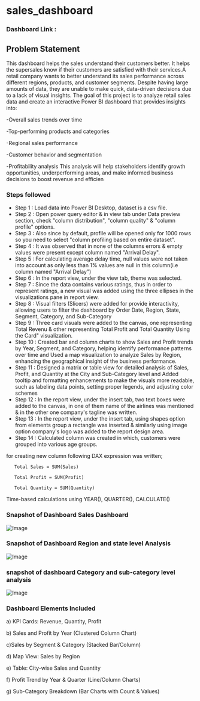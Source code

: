 # sales_dashboard
### Dashboard Link : 
## Problem Statement

This dashboard helps the sales understand their customers better. It helps the supersales know if their customers are satisfied with their services.A retail company wants to better understand its sales performance across different regions, products, and customer segments. Despite having large amounts of data, they are unable to make quick, data-driven decisions due to a lack of visual insights.
The goal of this project is to analyze retail sales data and create an interactive Power BI dashboard that provides insights into:

-Overall sales trends over time

-Top-performing products and categories

-Regional sales performance

-Customer behavior and segmentation

-Profitability analysis
This analysis will help stakeholders identify growth opportunities, underperforming areas, and make informed business decisions to boost revenue and efficien


### Steps followed 

- Step 1 : Load data into Power BI Desktop, dataset is a csv file.
- Step 2 : Open power query editor & in view tab under Data preview section, check "column distribution", "column quality" & "column profile" options.
- Step 3 : Also since by default, profile will be opened only for 1000 rows so you need to select "column profiling based on entire dataset".
- Step 4 : It was observed that in none of the columns errors & empty values were present except column named "Arrival Delay".
- Step 5 : For calculating average delay time, null values were not taken into account as only less than 1% values are null in this column(i.e column named "Arrival Delay") 
- Step 6 : In the report view, under the view tab, theme was selected.
- Step 7 : Since the data contains various ratings, thus in order to represent ratings, a new visual was added using the three ellipses in the visualizations pane in report view. 
- Step 8 : Visual filters (Slicers) were added for provide interactivity, allowing users to filter the dashboard by Order Date, Region, State, Segment, Category, and Sub-Category
 - Step 9 : Three card visuals were added to the canvas, one representing Total Revenu & other representing Total Profit and Total Quantity Using the Card" visualization.
- Step 10 : Created bar and column charts to show Sales and Profit trends by Year, Segment, and Category, helping identify performance patterns over time and Used a map visualization to analyze Sales by Region, enhancing the geographical insight of the business performance. 
- Step 11 : Designed a matrix or table view for detailed analysis of Sales, Profit, and Quantity at the City and Sub-Category level and Added tooltip and formatting enhancements to make the visuals more readable, such as labeling data points, setting proper legends, and adjusting color schemes
- Step 12 : In the report view, under the insert tab, two text boxes were added to the canvas, in one of them name of the airlines was mentioned & in the other one company's tagline was written.
- Step 13 : In the report view, under the insert tab, using shapes option from elements group a rectangle was inserted & similarly using image option company's logo was added to the report design area. 
- Step 14 : Calculated column was created in which, customers were grouped into various age groups.

for creating new column following DAX expression was written;

       Total Sales = SUM(Sales)

       Total Profit = SUM(Profit)

       Total Quantity = SUM(Quantity)

Time-based calculations using YEAR(), QUARTER(), CALCULATE()
###  Snapshot of Dashboard Sales Dashboard

![Image](https://github.com/user-attachments/assets/956df891-9e3c-4c44-ad6b-4eaf8104f2f6)

### Snapshot of Dashboard Region and state level Analysis

![Image](https://github.com/user-attachments/assets/7642eb82-610f-43a5-87d6-4708b89edecc)

 ### snapshot of dashboard Category and sub-category level analysis 
        
![Image](https://github.com/user-attachments/assets/e1f2b2f5-baac-4c36-b428-143feca20666)

### Dashboard Elements Included

a) KPI Cards: Revenue, Quantity, Profit

b) Sales and Profit by Year (Clustered Column Chart)
 
c)Sales by Segment & Category (Stacked Bar/Column)

d) Map View: Sales by Region

e) Table: City-wise Sales and Quantity

f) Profit Trend by Year & Quarter (Line/Column Charts)

g) Sub-Category Breakdown (Bar Charts with Count & Values)
 

 
 

 


